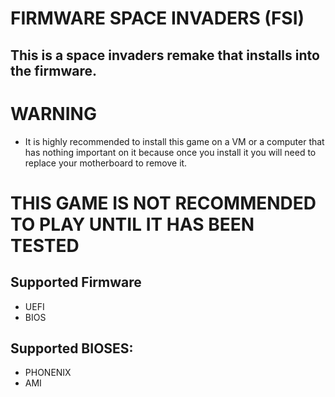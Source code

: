 # FIRMWARE SPACE INVADERS (FSI)

## This is a space invaders remake that installs into the firmware.

# WARNING
* It is highly recommended to install this game on a VM or a computer that has nothing important on it because once you install it you will need to replace your motherboard to remove it.

# THIS GAME IS NOT RECOMMENDED TO PLAY UNTIL IT HAS BEEN TESTED 

## Supported Firmware
* UEFI
* BIOS 

## Supported BIOSES:
* PHONENIX
* AMI
